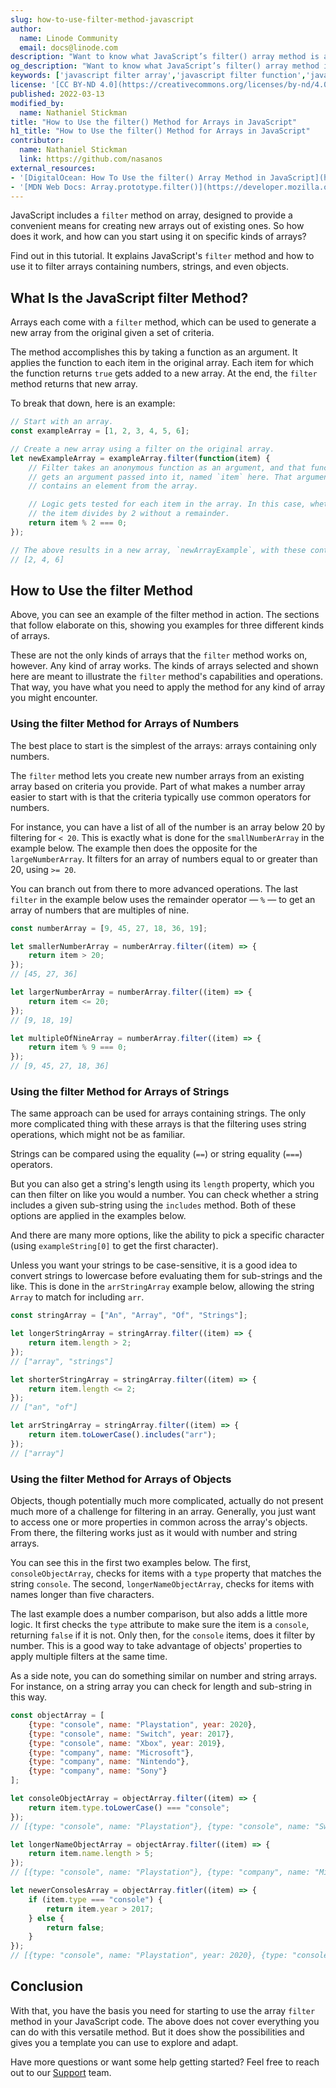 ```yaml
---
slug: how-to-use-filter-method-javascript
author:
  name: Linode Community
  email: docs@linode.com
description: "Want to know what JavaScript’s filter() array method is and how to use it? This tutorial gives you everything you need to understand what filter() does and how to apply it in your JavaScript development."
og_description: "Want to know what JavaScript’s filter() array method is and how to use it? This tutorial gives you everything you need to understand what filter() does and how to apply it in your JavaScript development."
keywords: ['javascript filter array','javascript filter function','javascript filter method']
license: '[CC BY-ND 4.0](https://creativecommons.org/licenses/by-nd/4.0)'
published: 2022-03-13
modified_by:
  name: Nathaniel Stickman
title: "How to Use the filter() Method for Arrays in JavaScript"
h1_title: "How to Use the filter() Method for Arrays in JavaScript"
contributor:
  name: Nathaniel Stickman
  link: https://github.com/nasanos
external_resources:
- '[DigitalOcean: How To Use the filter() Array Method in JavaScript](https://www.digitalocean.com/community/tutorials/js-filter-array-method)'
- '[MDN Web Docs: Array.prototype.filter()](https://developer.mozilla.org/en-US/docs/Web/JavaScript/Reference/Global_Objects/Array/filter)'
---
```


JavaScript includes a `filter` method on array, designed to provide a convenient means for creating new arrays out of existing ones. So how does it work, and how can you start using it on specific kinds of arrays?

Find out in this tutorial. It explains JavaScript's `filter` method and how to use it to filter arrays containing numbers, strings, and even objects.

## What Is the JavaScript filter Method?

Arrays each come with a `filter` method, which can be used to generate a new array from the original given a set of criteria.

The method accomplishes this by taking a function as an argument. It applies the function to each item in the original array. Each item for which the function returns `true` gets added to a new array. At the end, the `filter` method returns that new array.

To break that down, here is an example:

``` javascript
// Start with an array.
const exampleArray = [1, 2, 3, 4, 5, 6];

// Create a new array using a filter on the original array.
let newExampleArray = exampleArray.filter(function(item) {
    // Filter takes an anonymous function as an argument, and that function
    // gets an argument passed into it, named `item` here. That argument
    // contains an element from the array.

    // Logic gets tested for each item in the array. In this case, whether
    // the item divides by 2 without a remainder.
    return item % 2 === 0;
});

// The above results in a new array, `newArrayExample`, with these contents:
// [2, 4, 6]
```

## How to Use the filter Method

Above, you can see an example of the filter method in action. The sections that follow elaborate on this, showing you examples for three different kinds of arrays.

These are not the only kinds of arrays that the `filter` method works on, however. Any kind of array works. The kinds of arrays selected and shown here are meant to illustrate the `filter` method's capabilities and operations. That way, you have what you need to apply the method for any kind of array you might encounter.

### Using the filter Method for Arrays of Numbers

The best place to start is the simplest of the arrays: arrays containing only numbers.

The `filter` method lets you create new number arrays from an existing array based on criteria you provide. Part of what makes a number array easier to start with is that the criteria typically use common operators for numbers.

For instance, you can have a list of all of the number is an array below 20 by filtering for `< 20`. This is exactly what is done for the `smallNumberArray` in the example below. The example then does the opposite for the `largeNumberArray`. It filters for an array of numbers equal to or greater than 20, using `>= 20`.

You can branch out from there to more advanced operations. The last `filter` in the example below uses the remainder operator — `%` — to get an array of numbers that are multiples of nine.

``` javascript
const numberArray = [9, 45, 27, 18, 36, 19];

let smallerNumberArray = numberArray.filter((item) => {
    return item > 20;
});
// [45, 27, 36]

let largerNumberArray = numberArray.filter((item) => {
    return item <= 20;
});
// [9, 18, 19]

let multipleOfNineArray = numberArray.filter((item) => {
    return item % 9 === 0;
});
// [9, 45, 27, 18, 36]
```

### Using the filter Method for Arrays of Strings

The same approach can be used for arrays containing strings. The only more complicated thing with these arrays is that the filtering uses string operations, which might not be as familiar.

Strings can be compared using the equality (`==`) or string equality (`===`) operators.

But you can also get a string's length using its `length` property, which you can then filter on like you would a number. You can check whether a string includes a given sub-string using the `includes` method. Both of these options are applied in the examples below.

And there are many more options, like the ability to pick a specific character (using `exampleString[0]` to get the first character).

Unless you want your strings to be case-sensitive, it is a good idea to convert strings to lowercase before evaluating them for sub-strings and the like. This is done in the `arrStringArray` example below, allowing the string `Array` to match for including `arr`.

``` javascript
const stringArray = ["An", "Array", "Of", "Strings"];

let longerStringArray = stringArray.filter((item) => {
    return item.length > 2;
});
// ["array", "strings"]

let shorterStringArray = stringArray.filter((item) => {
    return item.length <= 2;
});
// ["an", "of"]

let arrStringArray = stringArray.filter((item) => {
    return item.toLowerCase().includes("arr");
});
// ["array"]
```

### Using the filter Method for Arrays of Objects

Objects, though potentially much more complicated, actually do not present much more of a challenge for filtering in an array. Generally, you just want to access one or more properties in common across the array's objects. From there, the filtering works just as it would with number and string arrays.

You can see this in the first two examples below. The first, `consoleObjectArray`, checks for items with a `type` property that matches the string `console`. The second, `longerNameObjectArray`, checks for items with names longer than five characters.

The last example does a number comparison, but also adds a little more logic. It first checks the `type` attribute to make sure the item is a `console`, returning `false` if it is not. Only then, for the `console` items, does it filter by number. This is a good way to take advantage of objects' properties to apply multiple filters at the same time.

As a side note, you can do something similar on number and string arrays. For instance, on a string array you can check for length and sub-string in this way.

``` javascript
const objectArray = [
    {type: "console", name: "Playstation", year: 2020},
    {type: "console", name: "Switch", year: 2017},
    {type: "console", name: "Xbox", year: 2019},
    {type: "company", name: "Microsoft"},
    {type: "company", name: "Nintendo"},
    {type: "company", name: "Sony"}
];

let consoleObjectArray = objectArray.filter((item) => {
    return item.type.toLowerCase() === "console";
});
// [{type: "console", name: "Playstation"}, {type: "console", name: "Switch"}, {type: "console", name: "Xbox"}]

let longerNameObjectArray = objectArray.filter((item) => {
    return item.name.length > 5;
});
// [{type: "console", name: "Playstation"}, {type: "company", name: "Microsoft"}, {type: "company", name: "Nintendo"}]

let newerConsolesArray = objectArray.fitler((item) => {
    if (item.type === "console") {
        return item.year > 2017;
    } else {
        return false;
    }
});
// [{type: "console", name: "Playstation", year: 2020}, {type: "console", name: "Xbox", year: 2019}]
```

## Conclusion

With that, you have the basis you need for starting to use the array `filter` method in your JavaScript code. The above does not cover everything you can do with this versatile method. But it does show the possibilities and gives you a template you can use to explore and adapt.

Have more questions or want some help getting started? Feel free to reach out to our [Support](https://www.linode.com/support/) team.

